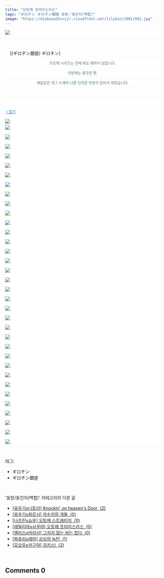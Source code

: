 ```yaml
---
title: "오토메 프라이스리스"
tags: "ギロチン ギロチン銀座 동방／동인지(백합)"
image: "https://d1xbsow2hxcyjr.cloudfront.net/lilybin/1081/001.jpg"
---
```

<div class="article">
<div class="area_view">
<p style="text-align: justify; background: white"><img src="{{ site.imgserver10 }}/lilybin/1081/001.jpg"/><span style="color:#557a74; font-family:돋움; font-size:9pt"> 
</span></p><p style="text-align: justify; background: white"> 
 </p><p style="text-align: justify; background: white">    [(ギロチン銀座) ギロチン]</p><p style="text-align: center; background: white"><span style="color:#557a74; font-family:돋움; font-size:9pt">오토메 시리즈는 언제 봐도 매력이 넘칩니다.
</span></p><p style="text-align: center; background: white"><span style="color:#557a74; font-family:돋움; font-size:9pt">이번에는 홍마관 편.
</span></p><p style="text-align: center; background: white"><span style="color:#557a74; font-family:돋움; font-size:9pt">깨알같은 개그 소재와 나름 진지한 부분이 있어서 재밌습니다.
</span></p><p style="text-align: justify; background: white"> 
 </p><p style="text-align: justify; background: white"> 
 </p><p style="text-align: justify; background: white"><a href="http://blog.naver.com/PostView.nhn?blogId=cjb0236&amp;logNo=150137427657&amp;parentCategoryNo=&amp;categoryNo=41&amp;viewDate=&amp;isShowPopularPosts=false&amp;from=postView"><span style="color:#0482d6; font-family:돋움; font-size:9pt; text-decoration:underline">└ 접기</span></a><span style="color:#557a74; font-family:돋움; font-size:9pt">
</span></p><p style="text-align: justify; background: white"><img src="{{ site.imgserver10 }}/lilybin/1081/002.jpg"/><span style="color:#557a74; font-family:돋움; font-size:9pt"><br/><img src="{{ site.imgserver10 }}/lilybin/1081/003.jpg"/><br/><br/><img src="{{ site.imgserver10 }}/lilybin/1081/004.jpg"/><br/><br/><img src="{{ site.imgserver10 }}/lilybin/1081/005.jpg"/><br/><br/><img src="{{ site.imgserver10 }}/lilybin/1081/006.jpg"/><br/><br/><img src="{{ site.imgserver10 }}/lilybin/1081/007.jpg"/><br/><br/><img src="{{ site.imgserver10 }}/lilybin/1081/008.jpg"/><br/><br/><img src="{{ site.imgserver10 }}/lilybin/1081/009.jpg"/><br/><br/><img src="{{ site.imgserver10 }}/lilybin/1081/010.jpg"/><br/><br/><img src="{{ site.imgserver10 }}/lilybin/1081/011.jpg"/><br/><br/><img src="{{ site.imgserver10 }}/lilybin/1081/012.jpg"/><br/><br/><img src="{{ site.imgserver10 }}/lilybin/1081/013.jpg"/><br/><br/><img src="{{ site.imgserver10 }}/lilybin/1081/014.jpg"/><br/><br/><img src="{{ site.imgserver10 }}/lilybin/1081/015.jpg"/><br/><br/><img src="{{ site.imgserver10 }}/lilybin/1081/016.jpg"/><br/><br/><img src="{{ site.imgserver10 }}/lilybin/1081/017.jpg"/><br/><br/><img src="{{ site.imgserver10 }}/lilybin/1081/018.jpg"/><br/><br/><img src="{{ site.imgserver10 }}/lilybin/1081/019.jpg"/><br/><br/><img src="{{ site.imgserver10 }}/lilybin/1081/020.jpg"/><br/><br/><img src="{{ site.imgserver10 }}/lilybin/1081/021.jpg"/><br/><br/><img src="{{ site.imgserver10 }}/lilybin/1081/022.jpg"/><br/><br/><img src="{{ site.imgserver10 }}/lilybin/1081/023.jpg"/><br/><br/><img src="{{ site.imgserver10 }}/lilybin/1081/024.jpg"/><br/><br/><img src="{{ site.imgserver10 }}/lilybin/1081/025.jpg"/><br/><br/><img src="{{ site.imgserver10 }}/lilybin/1081/026.jpg"/><br/><br/><img src="{{ site.imgserver10 }}/lilybin/1081/027.jpg"/><br/><br/><img src="{{ site.imgserver10 }}/lilybin/1081/028.jpg"/><br/><br/><img src="{{ site.imgserver10 }}/lilybin/1081/029.jpg"/><br/><br/><img src="{{ site.imgserver10 }}/lilybin/1081/030.jpg"/><br/><br/><img src="{{ site.imgserver10 }}/lilybin/1081/031.jpg"/><br/><br/><img src="{{ site.imgserver10 }}/lilybin/1081/032.jpg"/><br/><br/><img src="{{ site.imgserver10 }}/lilybin/1081/033.jpg"/><br/><br/><img src="{{ site.imgserver10 }}/lilybin/1081/034.jpg"/><br/><br/><img src="{{ site.imgserver10 }}/lilybin/1081/035.jpg"/><br/><br/><img src="{{ site.imgserver10 }}/lilybin/1081/036.jpg"/>
</span></p>
</div></div><br/>
<div class="tagTrail">
<p>태그: </p>
<ul>
<li>ギロチン</li>
<li>ギロチン銀座</li>
</ul>
</div><br/>
<div class="another">
<p>'동방/동인지(백합)' 카테고리의 다른 글</p>
<ul>
<li><a href="/lilybin_1084">
[유우기x니토리] Knockin' on heaven's Door  (2)
</a></li>
<li><a href="/lilybin_1083">
[유우기x파르시] 저수지의 개들  (0)
</a></li>
<li><a href="/lilybin_1082">
[나즈린x쇼우] 오토메 스트래터지  (0)
</a></li>
<li><a href="/lilybin_1081">
[레밀리아x사쿠야] 오토메 프라이스리스  (0)
</a></li>
<li><a href="/lilybin_1080">
[앨리스x마리사] 그치지 않는 비는 없다  (0)
</a></li>
<li><a href="/lilybin_1079">
[파츄리x레미] 상심의 녹턴  (1)
</a></li>
<li><a href="/lilybin_1078">
[모코우x카구야] 괴키스!  (2)
</a></li>
</ul>
</div><br/>
<div class="comment">
<h2 class="bold">Comments <span id="commentCount1081">0</span></h2>
<div style="clear:both;">
<div id="entry1081Comment" style="display:block">
</div>
</div>
</div><br/>
<br/>
<p id="refer"></p>
<br/>

